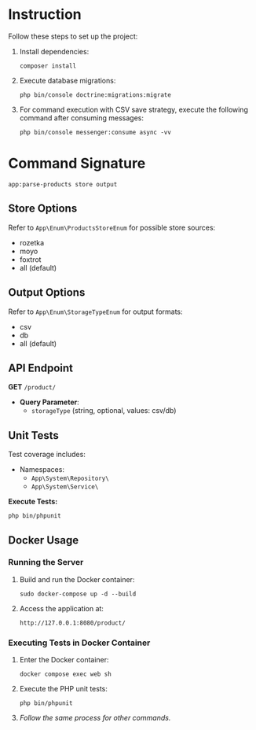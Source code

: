 # Instruction

Follow these steps to set up the project:

1. Install dependencies:
   ```
   composer install
   ```
2. Execute database migrations:
   ```
   php bin/console doctrine:migrations:migrate
   ```
3. For command execution with CSV save strategy, execute the following command after consuming messages:
   ```
   php bin/console messenger:consume async -vv
   ```

# Command Signature

```
app:parse-products store output
```

## Store Options

Refer to `App\Enum\ProductsStoreEnum` for possible store sources:

- rozetka
- moyo
- foxtrot
- all (default)

## Output Options

Refer to `App\Enum\StorageTypeEnum` for output formats:

- csv
- db
- all (default)

## API Endpoint

**GET** `/product/`
- **Query Parameter**:
  - `storageType` (string, optional, values: csv/db)

## Unit Tests

Test coverage includes:

- Namespaces:
  - `App\System\Repository\`
  - `App\System\Service\`

**Execute Tests:**
   ```
   php bin/phpunit
   ```

## Docker Usage

### Running the Server

1. Build and run the Docker container:
   ```
   sudo docker-compose up -d --build
   ```
2. Access the application at:
   ```
   http://127.0.0.1:8080/product/
   ```

### Executing Tests in Docker Container

1. Enter the Docker container:
   ```
   docker compose exec web sh
   ```
2. Execute the PHP unit tests:
   ```
   php bin/phpunit
   ```
3. *Follow the same process for other commands.*
